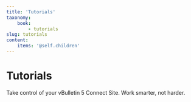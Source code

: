 ```yaml
---
title: 'Tutorials'
taxonomy:
    book:
        - tutorials
slug: tutorials
content:
    items: '@self.children'
---
```


# Tutorials

Take control of your vBulletin 5 Connect Site. Work smarter, not harder.

